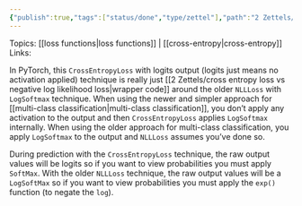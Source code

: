 ```yaml
---
{"publish":true,"tags":["status/done","type/zettel"],"path":"2 Zettels/when to use cross entropy loss  vs NLL loss.md","permalink":"/2-zettels/when-to-use-cross-entropy-loss-vs-nll-loss/","PassFrontmatter":true}
---
```



Topics: [[loss functions\|loss functions]] | [[cross-entropy\|cross-entropy]]
Links:

In PyTorch, this `CrossEntropyLoss` with logits output (logits just means no activation applied) technique is really just [[2 Zettels/cross entropy loss vs negative log likelihood loss\|wrapper code]] around the older `NLLLoss` with `LogSoftmax` technique. When using the newer and simpler approach for [[multi-class classification\|multi-class classification]], you don’t apply any activation to the output and then `CrossEntropyLoss` applies `LogSoftmax` internally. When using the older approach for multi-class classification, you apply `LogSoftmax` to the output and `NLLLoss` assumes you’ve done so.

During prediction with the `CrossEntropyLoss` technique, the raw output values will be logits so if you want to view probabilities you must apply `SoftMax`. With the older `NLLLoss` technique, the raw output values will be a `LogSoftMax` so if you want to view probabilities you must apply the `exp()` function (to negate the `log`).